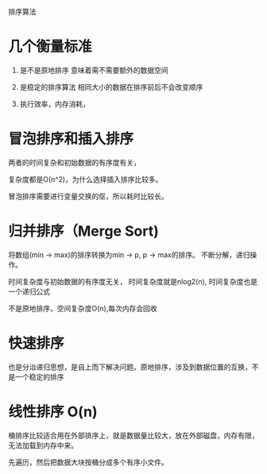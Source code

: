 排序算法

# 几个衡量标准

1. 是不是原地排序
意味着需不需要额外的数据空间

2. 是稳定的排序算法
相同大小的数据在排序前后不会改变顺序

3. 执行效率，内存消耗，
# 冒泡排序和插入排序
两者的时间复杂和初始数据的有序度有关，

复杂度都是O(n^2)，为什么选择插入排序比较多。

冒泡排序需要进行变量交换的伛，所以耗时比较长。


# 归并排序（Merge Sort)
将数组(min -> max)的排序转换为min -> p, p -> max的排序。
不断分解，递归操作。


时间复杂度与初始数据的有序度无关，
时间复杂度就是nlog2(n), 时间复杂度也是一个递归公式

不是原地排序，空间复杂度O(n),每次内存会回收

# 快速排序

也是分治递归思想，是自上而下解决问题。原地排序，涉及到数据位置的互换，不是一个稳定的排序


# 线性排序 O(n)
桶排序比较适合用在外部排序上，就是数据量比较大，放在外部磁盘，内存有限，无法加载到内存中来。

先遍历，然后把数据大块按桶分成多个有序小文件。






